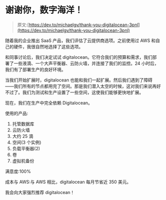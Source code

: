 # 谢谢你，数字海洋！

> 原文:[https://dev.to/michaelgv/thank-you-digitalocean-3pnl](https://dev.to/michaelgv/thank-you-digitalocean-3pnl)

随着我的企业推出 SaaS 产品，我们评估了云提供商选项。之前使用过 AWS 和自己的硬件，我很自然地选择了这些选项。

和同事讨论后，我们决定试试 digitalocean。它符合我们的预算和需求，我们部署了一些液滴、一个大声平衡器、云防火墙，并连接了我们的监控。24 小时后，我们有了部署生产的良好环境。

当我们开始扩展时，digitalocean 也能和我们一起扩展。然后我们遇到了障碍——我们所有的节点都用完了空间。那是我们潜入太空的时候，这对我们来说再好不过了。我们为测试和生产设置了一些空间，这使我们能够更快地扩展。

现在，我们在生产中完全依赖 Digitalocean。

使用的产品:

1.  托管数据库
2.  云防火墙
3.  大约 25 滴
4.  空间(3 个实例)
5.  负载平衡器(2)
6.  卷
7.  虚拟机备份

满意度:100%

成本与 AWS:与 AWS 相比，digitalocean 每月节省近 350 美元。

我会向大家强烈推荐 digitalocean！